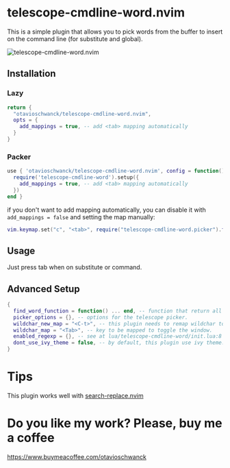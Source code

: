 # telescope-cmdline-word.nvim

This is a simple plugin that allows you to pick words from the buffer to insert
on the command line (for substitute and global).

![telescope-cmdline-word.nvim](https://i.imgur.com/zHcwczY.gif)

## Installation

### Lazy

```lua
return {
  "otavioschwanck/telescope-cmdline-word.nvim",
  opts = {
    add_mappings = true, -- add <tab> mapping automatically
  }
}
```

### Packer

```lua
use { 'otavioschwanck/telescope-cmdline-word.nvim', config = function()
  require('telescope-cmdline-word').setup({
    add_mappings = true, -- add <tab> mapping automatically
  })
end }
```

if you don't want to add <tab> mapping automatically, you can disable it with `add_mappings = false` and setting the map manually:

```lua
vim.keymap.set("c", "<tab>", require("telescope-cmdline-word.picker").find_word, { silent = true, noremap = true })
```


## Usage

Just press tab when on substitute or command.

## Advanced Setup

```lua
{
  find_word_function = function() ... end, -- function that return all words from buffer.  You can pass any other function that return a list of strings.
  picker_options = {}, -- options for the telescope picker.
  wildchar_new_map = "<C-t>", -- this plugin needs to remap wildchar to another key to use on tab.
  wildchar_map = "<Tab>", -- key to be mapped to toggle the window.
  enabled_regexp = {}, -- see at lua/telescope-cmdline-word/init.lua:8 for examples.  This is an array of regexp for what else commands should be enabled to use the word finder.
  dont_use_ivy_theme = false, -- by default, this plugin use ivy theme.
}
```

# Tips

This plugin works well with [search-replace.nvim](https://github.com/roobert/search-replace.nvim)

# Do you like my work? Please, buy me a coffee

https://www.buymeacoffee.com/otavioschwanck
